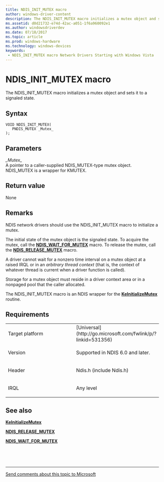 ```yaml
---
title: NDIS_INIT_MUTEX macro
author: windows-driver-content
description: The NDIS_INIT_MUTEX macro initializes a mutex object and sets it to a signaled state.
ms.assetid: d0d21732-e74d-42ac-a051-1f6a960092e1
ms.author: windowsdriverdev 
ms.date: 07/18/2017 
ms.topic: article 
ms.prod: windows-hardware 
ms.technology: windows-devices 
keywords:
 - NDIS_INIT_MUTEX macro Network Drivers Starting with Windows Vista
---
```


# NDIS\_INIT\_MUTEX macro


The NDIS\_INIT\_MUTEX macro initializes a mutex object and sets it to a signaled state.

Syntax
------

```ManagedCPlusPlus
VOID NDIS_INIT_MUTEX(
   PNDIS_MUTEX _Mutex_
);
```

Parameters
----------

*\_Mutex\_*   
A pointer to a caller-supplied NDIS\_MUTEX-type mutex object. NDIS\_MUTEX is a wrapper for KMUTEX.

Return value
------------

None

Remarks
-------

NDIS network drivers should use the NDIS\_INIT\_MUTEX macro to initialize a mutex.

The initial state of the mutex object is the signaled state. To acquire the mutex, call the [**NDIS\_WAIT\_FOR\_MUTEX**](ndis-wait-for-mutex.md) macro. To release the mutex, call the [**NDIS\_RELEASE\_MUTEX**](ndis-release-mutex.md) macro.

A driver cannot wait for a nonzero time interval on a mutex object at a raised IRQL or in an *arbitrary thread context* (that is, the context of whatever thread is current when a driver function is called).

Storage for a mutex object must reside in a driver context area or in a nonpaged pool that the caller allocated.

The NDIS\_INIT\_MUTEX macro is an NDIS wrapper for the [**KeInitializeMutex**](https://msdn.microsoft.com/library/windows/hardware/ff552147) routine.

Requirements
------------

<table>
<colgroup>
<col width="50%" />
<col width="50%" />
</colgroup>
<tbody>
<tr class="odd">
<td><p>Target platform</p></td>
<td>[Universal](http://go.microsoft.com/fwlink/p/?linkid=531356)</td>
</tr>
<tr class="even">
<td><p>Version</p></td>
<td><p>Supported in NDIS 6.0 and later.</p></td>
</tr>
<tr class="odd">
<td><p>Header</p></td>
<td>Ndis.h (include Ndis.h)</td>
</tr>
<tr class="even">
<td><p>IRQL</p></td>
<td><p>Any level</p></td>
</tr>
</tbody>
</table>

## See also


[**KeInitializeMutex**](https://msdn.microsoft.com/library/windows/hardware/ff552147)

[**NDIS\_RELEASE\_MUTEX**](ndis-release-mutex.md)

[**NDIS\_WAIT\_FOR\_MUTEX**](ndis-wait-for-mutex.md)

 

 


--------------------
[Send comments about this topic to Microsoft](mailto:wsddocfb@microsoft.com?subject=Documentation%20feedback%20%5Bnetvista\netvista%5D:%20NDIS_INIT_MUTEX%20macro%20%20RELEASE:%20%287/10/2017%29&body=%0A%0APRIVACY%20STATEMENT%0A%0AWe%20use%20your%20feedback%20to%20improve%20the%20documentation.%20We%20don't%20use%20your%20email%20address%20for%20any%20other%20purpose,%20and%20we'll%20remove%20your%20email%20address%20from%20our%20system%20after%20the%20issue%20that%20you're%20reporting%20is%20fixed.%20While%20we're%20working%20to%20fix%20this%20issue,%20we%20might%20send%20you%20an%20email%20message%20to%20ask%20for%20more%20info.%20Later,%20we%20might%20also%20send%20you%20an%20email%20message%20to%20let%20you%20know%20that%20we've%20addressed%20your%20feedback.%0A%0AFor%20more%20info%20about%20Microsoft's%20privacy%20policy,%20see%20http://privacy.microsoft.com/default.aspx. "Send comments about this topic to Microsoft")


